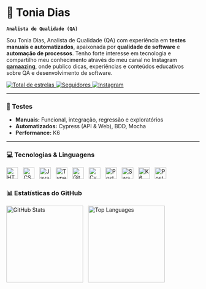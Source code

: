# 👾 Tonia Dias

**`Analista de Qualidade (QA)`**

Sou Tonia Dias, Analista de Qualidade (QA) com experiência em **testes manuais e automatizados**, apaixonada por **qualidade de software** e **automação de processos**. Tenho forte interesse em tecnologia e compartilho meu conhecimento através do meu canal no Instagram **[qamaazing](https://www.instagram.com/qamaazing/)**, onde publico dicas, experiências e conteúdos educativos sobre QA e desenvolvimento de software.

<p align="left">
    <a href="https://github.com/toniadias?tab=repositories&sort=stargazers">
        <img 
            alt="Total de estrelas" 
            title="Total de estrelas GitHub" 
            src="https://custom-icon-badges.demolab.com/github/stars/toniadias?color=55960c&style=for-the-badge&labelColor=488207&logo=star&label=Estrelas"
        />
    </a>
    <a href="https://github.com/toniadias?tab=followers">
        <img 
            alt="Seguidores" 
            title="Me siga no GitHub" 
            src="https://custom-icon-badges.demolab.com/github/followers/toniadias?color=236ad3&labelColor=1155ba&style=for-the-badge&logo=github&label=Seguidores&logoColor=white"
        />
    </a>
    <a href="https://www.instagram.com/qamaazing/">
        <img 
            alt="Instagram" 
            title="Me siga no Instagram" 
            src="https://img.shields.io/badge/Instagram-%23E4405F?style=for-the-badge&logo=instagram&logoColor=white"
        />
    </a> 
</p>

---

### 🧪 Testes
- **Manuais:** Funcional, integração, regressão e exploratórios  
- **Automatizados:** Cypress (API & Web), BDD, Mocha  
- **Performance:** K6  

---

### 💻 Tecnologias & Linguagens

<img align="left" alt="HTML" title="HTML" width="30px" style="padding-right:10px;" src="https://cdn.jsdelivr.net/gh/devicons/devicon@latest/icons/html5/html5-original.svg" />
<img align="left" alt="CSS" title="CSS" width="30px" style="padding-right:10px;" src="https://cdn.jsdelivr.net/gh/devicons/devicon@latest/icons/css3/css3-original.svg" />
<img align="left" alt="JavaScript" title="JavaScript" width="30px" style="padding-right:10px;" src="https://cdn.jsdelivr.net/gh/devicons/devicon@latest/icons/javascript/javascript-original.svg" />
<img align="left" alt="TypeScript" title="TypeScript" width="30px" style="padding-right:10px;" src="https://cdn.jsdelivr.net/gh/devicons/devicon@latest/icons/typescript/typescript-original.svg" />
<img align="left" alt="Git" title="Git" width="30px" style="padding-right:10px;" src="https://cdn.jsdelivr.net/gh/devicons/devicon@latest/icons/git/git-original.svg" />
<img align="left" alt="Cypress" title="Cypress" width="30px" style="padding-right:10px;" src="https://cdn.jsdelivr.net/gh/devicons/devicon@latest/icons/cypressio/cypressio-original.svg" />
<img align="left" alt="Postman" title="Postman" width="30px" style="padding-right:10px;" src="https://cdn.jsdelivr.net/gh/devicons/devicon@latest/icons/postman/postman-original.svg" />
<img align="left" alt="Swagger" title="Swagger" width="30px" style="padding-right:10px;" src="https://cdn.jsdelivr.net/gh/devicons/devicon@latest/icons/swagger/swagger-original.svg" />
<img align="left" alt="K6" title="K6" width="30px" style="padding-right:10px;" src="https://cdn.jsdelivr.net/gh/devicons/devicon@latest/icons/k6/k6-original.svg" />
<img align="left" alt="PostgreSQL" title="PostgreSQL" width="30px" style="padding-right:10px;" src="https://cdn.jsdelivr.net/gh/devicons/devicon@latest/icons/postgresql/postgresql-original.svg" />

<br/><br/>

### 📊 Estatísticas do GitHub

<p>
  <img align="left" alt="GitHub Stats" height="200" style="padding-right:10px;" src="https://github-readme-stats.vercel.app/api?username=toniadias&show_icons=true&theme=tokyonight&include_all_commits=true&locale=pt-br" />
  
  <img align="left" alt="Top Languages" height="200" src="https://github-readme-stats.vercel.app/api/top-langs/?username=toniadias&theme=tokyonight&layout=compact&custom_title=Tecnologias&langs_count=4" />
</p>

<br/><br/>
